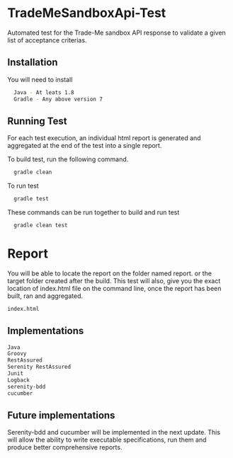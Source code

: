 # TradeMeSandboxApi-Test

Automated test for the Trade-Me sandbox API response
 to validate a given list of acceptance criterias.


## Installation

You will need to install

```bash
  Java - At leats 1.8
  Gradle - Any above version 7
```
    
## Running Test

For each test execution, an individual html report is generated and 
aggregated at the end of the test into a single report.

To build test, run the following command.
```bash
  gradle clean
```
To run test
```bash
  gradle test
```
These commands can be run together to build and run test
```bash
  gradle clean test
```
# Report

You will be able to locate the report on the folder named report.
or the target folder created after the build. This test will also, give you the exact location of index.html file on the command line, once the report has been
built, ran and aggregated.

```bash
index.html
```


## Implementations
```bash
Java
Groovy
RestAssured
Serenity RestAssured
Junit
Logback
serenity-bdd
cucumber
```
## Future implementations
Serenity-bdd and cucumber will be implemented in the next update. This will allow
the ability to write executable specifications, run them and produce better comprehensive reports.
